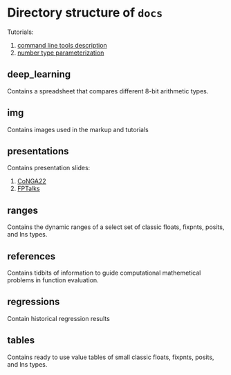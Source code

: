 # Directory structure of `docs`

Tutorials: 
1. [command line tools description](command-line-tools.md)
2. [number type parameterization](number-system-type-parameterization.md)

## deep_learning

Contains a spreadsheet that compares different 8-bit arithmetic types.

## img

Contains images used in the markup and tutorials

## presentations

Contains presentation slides:
1. [CoNGA22](presentations/conga22-universal-arithmetic-library.pdf)
2. [FPTalks](fptalks-custom-number-systems.pdf)

## ranges

Contains the dynamic ranges of a select set of classic floats, 
fixpnts, posits, and lns types.

## references

Contains tidbits of information to guide computational mathemetical
problems in function evaluation.

## regressions

Contain historical regression results

## tables

Contains ready to use value tables of small classic floats,
fixpnts, posits, and lns types.
